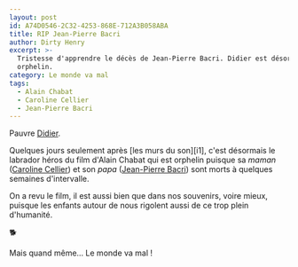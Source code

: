 ```yaml
---
layout: post
id: A74D0546-2C32-4253-868E-712A3B058ABA
title: RIP Jean-Pierre Bacri
author: Dirty Henry
excerpt: >-
  Tristesse d'apprendre le décès de Jean-Pierre Bacri. Didier est désormais
  orphelin.
category: Le monde va mal
tags:
  - Alain Chabat
  - Caroline Cellier
  - Jean-Pierre Bacri
---
```


Pauvre [Didier][3].

Quelques jours seulement après [les murs du son][i1], c'est désormais le
labrador héros du film d'Alain Chabat qui est orphelin puisque sa _maman_
([Caroline Cellier][1]) et son _papa_ ([Jean-Pierre Bacri][2]) sont morts à
quelques semaines d'intervalle.

On a revu le film, il est aussi bien que dans nos souvenirs, voire mieux,
puisque les enfants autour de nous rigolent aussi de ce trop plein d'humanité.

🐕

Mais quand même… Le monde va mal !

[1]: https://fr.wikipedia.org/wiki/Caroline_Cellier
[2]: https://fr.wikipedia.org/wiki/Jean-Pierre_Bacri
[3]: https://letterboxd.com/film/didier/
